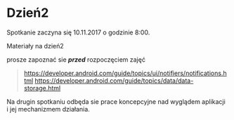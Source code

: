 # Dzień2

Spotkanie zaczyna się 10.11.2017 o godzinie 8:00.

Materiały na dzień2

prosze zapoznać sie ***przed*** rozpoczęciem zajęć

> https://developer.android.com/guide/topics/ui/notifiers/notifications.html
> https://developer.android.com/guide/topics/data/data-storage.html

Na drugin spotkaniu odbęda sie prace koncepcyjne nad wyglądem aplikacji i jej mechanizmem działania.

